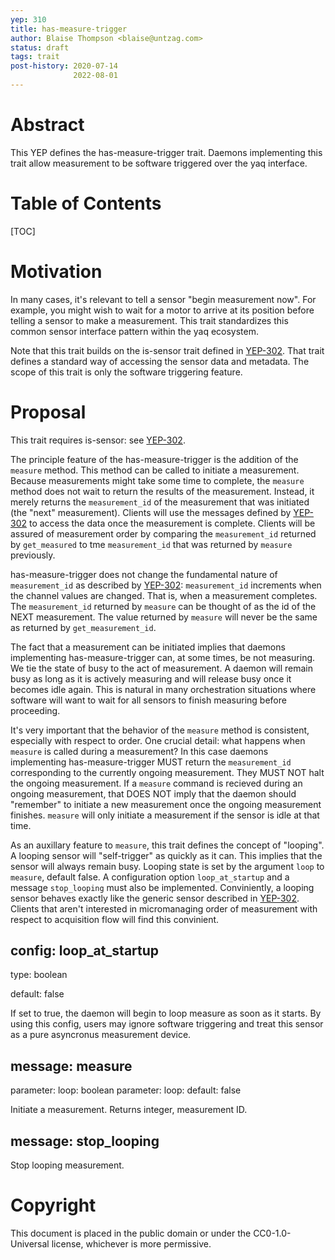 ```yaml
---
yep: 310
title: has-measure-trigger
author: Blaise Thompson <blaise@untzag.com>
status: draft
tags: trait
post-history: 2020-07-14
              2022-08-01
---
```


# Abstract

This YEP defines the has-measure-trigger trait.
Daemons implementing this trait allow measurement to be software triggered over the yaq interface.

# Table of Contents

[TOC]

# Motivation

In many cases, it's relevant to tell a sensor "begin measurement now".
For example, you might wish to wait for a motor to arrive at its position before telling a sensor to make a measurement.
This trait standardizes this common sensor interface pattern within the yaq ecosystem.

Note that this trait builds on the is-sensor trait defined in [YEP-302](https://yeps.yaq.fyi/302/).
That trait defines a standard way of accessing the sensor data and metadata.
The scope of this trait is only the software triggering feature.

# Proposal

This trait requires is-sensor: see [YEP-302](https://yeps.yaq.fyi/302/).

The principle feature of the has-measure-trigger is the addition of the `measure` method.
This method can be called to initiate a measurement.
Because measurements might take some time to complete, the `measure` method does not wait to return the results of the measurement.
Instead, it merely returns the `measurement_id` of the measurement that was initiated (the "next" measurement).
Clients will use the messages defined by [YEP-302](https://yeps.yaq.fyi/302/) to access the data once the measurement is complete.
Clients will be assured of measurement order by comparing the `measurement_id` returned by `get_measured` to tme `measurement_id` that was returned by `measure` previously.

has-measure-trigger does not change the fundamental nature of `measurement_id` as described by [YEP-302](https://yeps.yaq.fyi/302/): `measurement_id` increments when the channel values are changed.
That is, when a measurement completes.
The `measurement_id` returned by `measure` can be thought of as the id of the NEXT measurement.
The value returned by `measure` will never be the same as returned by `get_measurement_id`.

The fact that a measurement can be initiated implies that daemons implementing has-measure-trigger can, at some times, be not measuring.
We tie the state of busy to the act of measurement.
A daemon will remain busy as long as it is actively measuring and will release busy once it becomes idle again.
This is natural in many orchestration situations where software will want to wait for all sensors to finish measuring before proceeding.

It's very important that the behavior of the `measure` method is consistent, especially with respect to order.
One crucial detail: what happens when `measure` is called during a measurement?
In this case daemons implementing has-measure-trigger MUST return the `measurement_id` corresponding to the currently ongoing measurement.
They MUST NOT halt the ongoing measurement.
If a `measure` command is recieved during an ongoing measurement, that DOES NOT imply that the daemon should "remember" to initiate a new measurement once the ongoing measurement finishes.
`measure` will only initiate a measurement if the sensor is idle at that time.

As an auxillary feature to `measure`, this trait defines the concept of "looping".
A looping sensor will "self-trigger" as quickly as it can.
This implies that the sensor will always remain busy.
Looping state is set by the argument `loop` to `measure`, default false.
A configuration option `loop_at_startup` and a message `stop_looping` must also be implemented.
Conviniently, a looping sensor behaves exactly like the generic sensor described in [YEP-302](https://yeps.yaq.fyi/302/).
Clients that aren't interested in micromanaging order of measurement with respect to acquisition flow will find this convinient.

## config: loop_at_startup

type: boolean

default: false

If set to true, the daemon will begin to loop measure as soon as it starts.
By using this config, users may ignore software triggering and treat this sensor as a pure asyncronus measurement device.

## message: measure

parameter: loop: boolean
parameter: loop: default: false

Initiate a measurement. Returns integer, measurement ID.

## message: stop_looping

Stop looping measurement.

# Copyright

This document is placed in the public domain or under the CC0-1.0-Universal license, whichever is more permissive.
